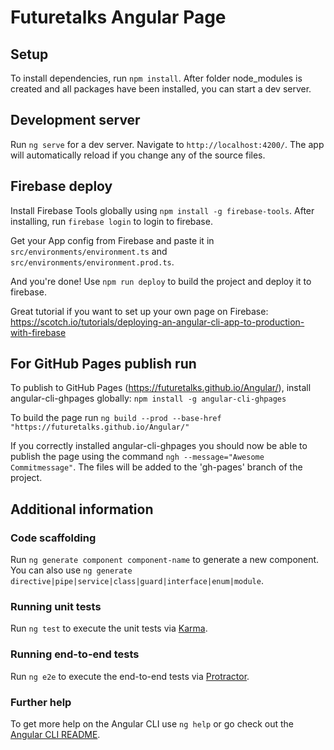 # Futuretalks Angular Page

## Setup

To install dependencies, run `npm install`. After folder node_modules is created and all packages have been installed, you can start a dev server.

## Development server

Run `ng serve` for a dev server. Navigate to `http://localhost:4200/`. The app will automatically reload if you change any of the source files.


## Firebase deploy

Install Firebase Tools globally using `npm install -g firebase-tools`. After installing, run `firebase login` to login to firebase.

Get your App config from Firebase and paste it in `src/environments/environment.ts` and `src/environments/environment.prod.ts`.

And you're done! Use `npm run deploy` to build the project and deploy it to firebase.

Great tutorial if you want to set up your own page on Firebase: https://scotch.io/tutorials/deploying-an-angular-cli-app-to-production-with-firebase 



## For GitHub Pages publish run

To publish to GitHub Pages (https://futuretalks.github.io/Angular/), install angular-cli-ghpages globally: `npm install -g angular-cli-ghpages`

To build the page run `ng build --prod --base-href "https://futuretalks.github.io/Angular/"`

If you correctly installed angular-cli-ghpages you should now be able to publish the page using the command `ngh --message="Awesome Commitmessage"`. The files will be added to the 'gh-pages' branch of the project.





## Additional information

### Code scaffolding

Run `ng generate component component-name` to generate a new component. You can also use `ng generate directive|pipe|service|class|guard|interface|enum|module`.


### Running unit tests

Run `ng test` to execute the unit tests via [Karma](https://karma-runner.github.io).

### Running end-to-end tests

Run `ng e2e` to execute the end-to-end tests via [Protractor](http://www.protractortest.org/).

### Further help

To get more help on the Angular CLI use `ng help` or go check out the [Angular CLI README](https://github.com/angular/angular-cli/blob/master/README.md).
